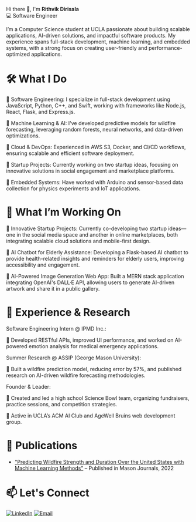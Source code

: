 Hi there 👋, I'm **Rithvik Dirisala**  
💻 Software Engineer

I’m a Computer Science student at UCLA passionate about building scalable applications, AI-driven solutions, and impactful software products. My experience spans full-stack development, machine learning, and embedded systems, with a strong focus on creating user-friendly and performance-optimized applications.

# 🛠 What I Do
  🔸 Software Engineering: I specialize in full-stack development using JavaScript, Python, C++, and Swift, working with frameworks like Node.js, React, Flask, and Express.js.
  
  🔸 Machine Learning & AI: I've developed predictive models for wildfire forecasting, leveraging random forests, neural networks, and data-driven optimizations.
  
  🔸 Cloud & DevOps: Experienced in AWS S3, Docker, and CI/CD workflows, ensuring scalable and efficient software deployment.
  
  🔸 Startup Projects: Currently working on two startup ideas, focusing on innovative solutions in social engagement and marketplace platforms.
  
  🔸 Embedded Systems: Have worked with Arduino and sensor-based data collection for physics experiments and IoT applications.

# 🚀 What I’m Working On

  🔸 Innovative Startup Projects:
  Currently co-developing two startup ideas—one in the social media space and another in online marketplaces, both integrating scalable cloud solutions and mobile-first design.

  🔸 AI Chatbot for Elderly Assistance:
  Developing a Flask-based AI chatbot to provide health-related insights and reminders for elderly users, improving accessibility and engagement.

  🔸 AI-Powered Image Generation Web App:
  Built a MERN stack application integrating OpenAI's DALL·E API, allowing users to generate AI-driven artwork and share it in a public gallery.

# 📜 Experience & Research
Software Engineering Intern @ IPMD Inc.:

  🔸 Developed RESTful APIs, improved UI performance, and worked on AI-powered emotion analysis for medical emergency applications.
  
Summer Research @ ASSIP (George Mason University):

  🔸 Built a wildfire prediction model, reducing error by 57%, and published research on AI-driven wildfire forecasting methodologies.
 
Founder & Leader:

  🔸 Created and led a high school Science Bowl team, organizing fundraisers, practice sessions, and competition strategies.
  
  🔸 Active in UCLA’s ACM AI Club and AgeWell Bruins web development group.

# 📄 Publications

- ["Predicting Wildfire Strength and Duration Over the United States with Machine Learning Methods"](https://journals.gmu.edu/index.php/jssr/article/view/3258) – Published in Mason Journals, 2022
  
# 📫 Let's Connect
[![LinkedIn](https://img.shields.io/badge/LinkedIn-blue?logo=linkedin&style=flat-square)](https://www.linkedin.com/in/rithvik-dirisala/)
[![Email](https://img.shields.io/badge/Email-red?logo=gmail&style=flat-square)](mailto:rithvikdirisala18@gmail.com)
